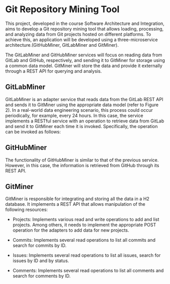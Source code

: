 # Git Repository Mining Tool
This project, developed in the course Software Architecture and Integration, aims to develop a Git repository mining tool that allows loading, processing, and analyzing data from Git projects hosted on different platforms. To achieve this, an application will be developed using a three-microservice architecture.(GitHubMiner, GitLabMiner and GitMiner).

The GitLabMiner and GitHubMiner services will focus on reading data from GitLab and GitHub, respectively, and sending it to GitMiner for storage using a common data model. GitMiner will store the data and provide it externally through a REST API for querying and analysis.


## GitLabMiner
GitLabMiner is an adapter service that reads data from the GitLab REST API and sends it to GitMiner using the appropriate data model (refer to Figure 2). In a real-world data engineering scenario, this process could occur periodically, for example, every 24 hours. In this case, the service implements a RESTful service with an operation to retrieve data from GitLab and send it to GitMiner each time it is invoked. Specifically, the operation can be invoked as follows:

## GitHubMiner
The functionality of GitHubMiner is similar to that of the previous service. However, in this case, the information is retrieved from GitHub through its REST API. 

## GitMiner

GitMiner is responsible for integrating and storing all the data in a H2 database. It implements a REST API that allows manipulation of the following resources:

  *  Projects: Implements various read and write operations to add and list projects. Among others, it needs to implement the appropriate POST operation for the adapters to add data for new projects.

  *  Commits: Implements several read operations to list all commits and search for commits by ID.

  *  Issues: Implements several read operations to list all issues, search for issues by ID and by status.

  *  Comments: Implements several read operations to list all comments and search for comments by ID.
